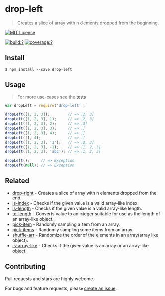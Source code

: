 # drop-left

> Creates a slice of array with n elements dropped from the beginning.


[![MIT License](https://img.shields.io/badge/license-MIT_License-green.svg?style=flat-square)](https://github.com/bubkoo/drop-left/blob/master/LICENSE)

[![build:?](https://img.shields.io/travis/bubkoo/drop-left/master.svg?style=flat-square)](https://travis-ci.org/bubkoo/drop-left)
[![coverage:?](https://img.shields.io/coveralls/bubkoo/drop-left/master.svg?style=flat-square)](https://coveralls.io/github/bubkoo/drop-left)



## Install

```
$ npm install --save drop-left 
```



## Usage

> For more use-cases see the [tests](https://github.com/bubkoo/drop-left/blob/master/test/spec/index.js)

```js
var dropLeft = require('drop-left');

dropLeft([1, 2, 3]);        // => [2, 3]
dropLeft([1, 2, 3], 1);     // => [2, 3]
dropLeft([1, 2, 3], 2);     // => [3]
dropLeft([1, 2, 3], 3);     // => []
dropLeft([1, 2, 3], 4);     // => []
dropLeft([], 4);            // => []
dropLeft([1, 2, 3], '1');   // => [2, 3]
dropLeft([1, 2, 3], -1);    // => [1, 2, 3]
dropLeft([1, 2, 3], 'abc'); // => [1, 2, 3]

dropLeft();     // => Exception
dropLeft(null); // => Exception
```



## Related

- [drop-right](https://github.com/bubkoo/drop-right) - Creates a slice of array with n elements dropped from the end.
- [is-index](https://github.com/bubkoo/is-index) - Checks if the given value is a valid array-like index.
- [is-length](https://github.com/bubkoo/is-length) - Checks if the given value is a valid array-like length.
- [to-length](https://github.com/bubkoo/to-length) - Converts value to an integer suitable for use as the length of an array-like object.
- [pick-item](https://github.com/bubkoo/pick-item) - Randomly sampling a item from an array.
- [pick-items](https://github.com/bubkoo/pick-items) - Randomly sampling some items from an array. 
- [shuffle-arr](https://github.com/bubkoo/shuffle-arr) - Randomize the order of the elements in an array(array like object). 
- [is-array-like](https://github.com/bubkoo/is-array-like) - Checks if the given value is an array or an array-like object.




## Contributing

Pull requests and stars are highly welcome.

For bugs and feature requests, please [create an issue](https://github.com/bubkoo/drop-left/issues/new).
